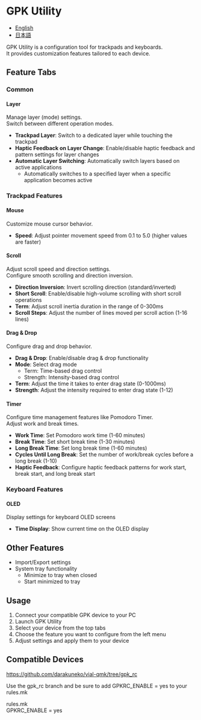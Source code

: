 # GPK Utility

- [English](./README.md)
- [日本語](./README.ja.md)

GPK Utility is a configuration tool for trackpads and keyboards.<br>
It provides customization features tailored to each device.

## Feature Tabs

### Common

#### Layer
Manage layer (mode) settings.<br>Switch between different operation modes.

- **Trackpad Layer**: Switch to a dedicated layer while touching the trackpad
- **Haptic Feedback on Layer Change**: Enable/disable haptic feedback and pattern settings for layer changes
- **Automatic Layer Switching**: Automatically switch layers based on active applications
  - Automatically switches to a specified layer when a specific application becomes active

### Trackpad Features

#### Mouse
Customize mouse cursor behavior.

- **Speed**: Adjust pointer movement speed from 0.1 to 5.0 (higher values are faster)

#### Scroll
Adjust scroll speed and direction settings.<br>Configure smooth scrolling and direction inversion.

- **Direction Inversion**: Invert scrolling direction (standard/inverted)
- **Short Scroll**: Enable/disable high-volume scrolling with short scroll operations
- **Term**: Adjust scroll inertia duration in the range of 0-300ms
- **Scroll Steps**: Adjust the number of lines moved per scroll action (1-16 lines)

#### Drag & Drop
Configure drag and drop behavior.

- **Drag & Drop**: Enable/disable drag & drop functionality
- **Mode**: Select drag mode
  - Term: Time-based drag control
  - Strength: Intensity-based drag control
- **Term**: Adjust the time it takes to enter drag state (0-1000ms)
- **Strength**: Adjust the intensity required to enter drag state (1-12)

#### Timer
Configure time management features like Pomodoro Timer.<br>Adjust work and break times.

- **Work Time**: Set Pomodoro work time (1-60 minutes)
- **Break Time**: Set short break time (1-30 minutes)
- **Long Break Time**: Set long break time (1-60 minutes)
- **Cycles Until Long Break**: Set the number of work/break cycles before a long break (1-10)
- **Haptic Feedback**: Configure haptic feedback patterns for work start, break start, and long break start

### Keyboard Features

#### OLED
Display settings for keyboard OLED screens

- **Time Display**: Show current time on the OLED display

## Other Features

- Import/Export settings
- System tray functionality
  - Minimize to tray when closed
  - Start minimized to tray

## Usage

1. Connect your compatible GPK device to your PC
2. Launch GPK Utility
3. Select your device from the top tabs
4. Choose the feature you want to configure from the left menu
5. Adjust settings and apply them to your device

## Compatible Devices
https://github.com/darakuneko/vial-qmk/tree/gpk_rc

Use the gpk_rc branch and be sure to add GPKRC_ENABLE = yes to your rules.mk

rules.mk<br>
GPKRC_ENABLE = yes

